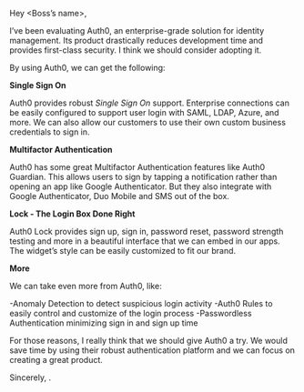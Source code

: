 Hey <Boss’s name>,

I’ve been evaluating Auth0, an enterprise-grade solution for identity management. Its product drastically reduces development time and provides first-class security. I think we should consider adopting it.

By using Auth0, we can get the following:

**Single Sign On**

Auth0 provides robust *Single Sign On* support. Enterprise connections can be easily configured to support user login with SAML, LDAP, Azure, and more. We can also allow our customers to use their own custom business credentials to sign in.

**Multifactor Authentication**

Auth0 has some great Multifactor Authentication features like Auth0 Guardian. This allows users to sign by tapping a notification rather than opening an app like Google Authenticator. But they also integrate with Google Authenticator, Duo Mobile and SMS out of the box.

**Lock - The Login Box Done Right**

Auth0 Lock provides sign up, sign in, password reset, password strength testing and more in a beautiful interface that we can embed in our apps. The widget’s style can be easily customized to fit our brand.

**More**

We can take even more from Auth0, like:

-Anomaly Detection to detect suspicious login activity
-Auth0 Rules to easily control and customize of the login process
-Passwordless Authentication minimizing sign in and sign up time

For those reasons, I really think that we should give Auth0 a try. We would save time by using their robust authentication platform and we can focus on creating a great product.

Sincerely,
<Your Name>.
